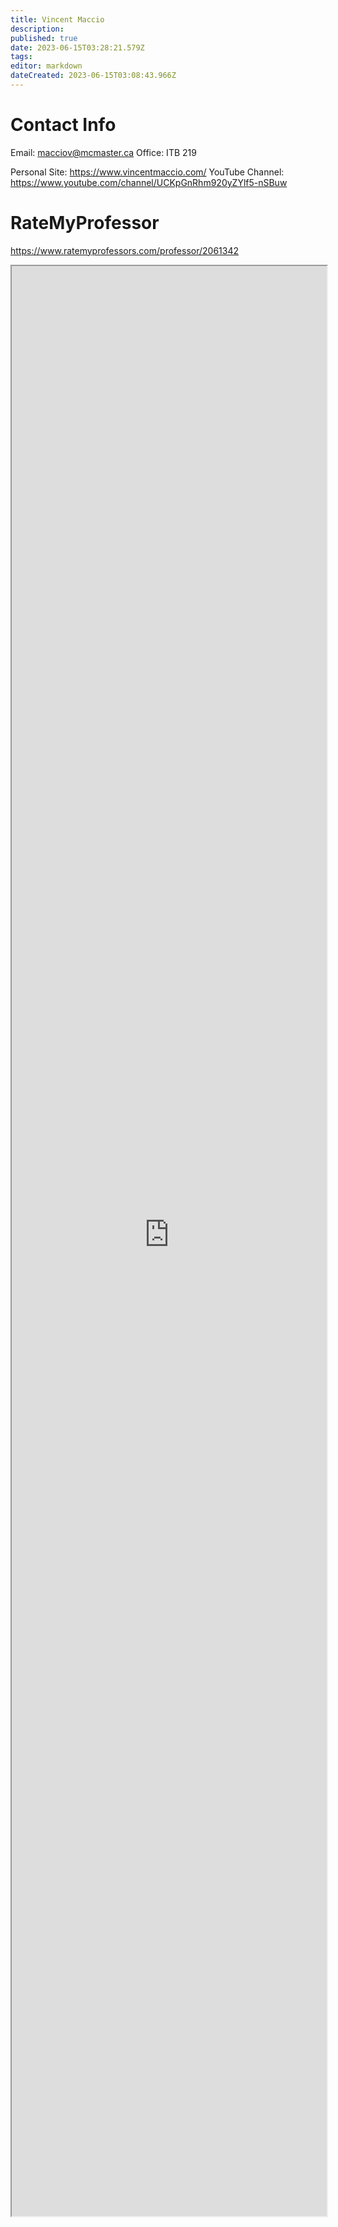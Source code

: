 ```yaml
---
title: Vincent Maccio
description: 
published: true
date: 2023-06-15T03:28:21.579Z
tags: 
editor: markdown
dateCreated: 2023-06-15T03:08:43.966Z
---
```


# Contact Info
Email: macciov@mcmaster.ca
Office: ITB 219

Personal Site: https://www.vincentmaccio.com/
YouTube Channel: https://www.youtube.com/channel/UCKpGnRhm920yZYlf5-nSBuw

# RateMyProfessor
https://www.ratemyprofessors.com/professor/2061342
<iframe src="https://www.ratemyprofessors.com/professor/2061342" title="RateMyProfessors" width=100% height=80% />